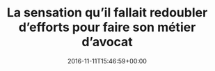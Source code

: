 ---
isIndex: false
title: La sensation qu’il fallait redoubler d’efforts pour faire son métier d’avocat
date: 2016-11-11T15:46:59+00:00
publications_concerned:
  - margot-pugliese
press:
  title: Libération
  url: https://www.liberation.fr/france/2016/11/11/la-sensation-qu-il-fallait-redoubler-d-efforts-pour-faire-son-metier-d-avocat_1527857
---